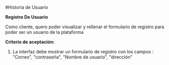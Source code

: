 #Historia de Usuario

**Registro De Usuario**

Como cliente, quero poder visualizar y rellenar el formulario de registro para poder ser un usuario de la plataforma

**Criterio de aceptación:**

  1. La interfaz debe mostrar un formulario de registro con los campos : "Correo", "contraseña", "Nombre de usuario", "dirección"
